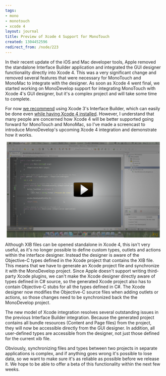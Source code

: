 ```yaml
---
tags:
- mono
- monotouch
- xcode 4
layout: journal
title: Preview of Xcode 4 Support for MonoTouch
created: 1304452596
redirect_from: /node/223
---
```

In their recent update of the iOS and Mac developer tools, Apple removed the standalone Interface Builder application and integrated the GUI designer functionality directly into Xcode 4. This was a very significant change and removed several features that were necessary for MonoTouch and MonoMac to integrate with the designer. As soon as Xcode 4 went final, we started working on MonoDevelop support for integrating MonoTouch with Xcode 4's GUI designer, but it's a complex project and will take some time to complete. <!--break-->

For now <a href="http://monotouch.net/News/post.aspx?id=0ba9d233-c65e-4713-b90d-84f233655430">we recommend</a> using Xcode 3's Interface Builder, which can easily be done even <a href="http://blog.sublimeintervention.com/archive/2011/Apr-25.html">while having Xcode 4 installed</a>. However, I understand that many people are concerned how Xcode 4 will be better supported going forward for MonoTouch and MonoMac, so I've made a screencast to introduce MonoDevelop's upcoming Xcode 4 integration and demonstrate how it works.

<a href="/files/screencasts/MonoTouchXcode4Preview.swf"><img src="/files/screencasts/MonoTouchXcode4Preview.png" alt="MonoTouch integration with Xcode 4" style="max-width:98%; display:block;margin-left:auto;margin-right:auto;" /></a>

Although XIB files can be opened standalone in Xcode 4, this isn't very useful, as it's no longer possible to define custom types, outlets and actions within the interface designer. Instead the designer is aware of the Objective-C types defined in the Xcode project that contains the XIB file. This means that we have to generate an Xcode project file and synchronize it with the MonoDevelop project. Since Apple doesn't support writing third-party Xcode plugins, we can't make the Xcode designer directly aware of types defined in C# source, so the generated Xcode project also has to contain Objective-C stubs for all the types defined in C#. The Xcode designer now modifies the Objective-C source files when adding outlets or actions, so those changes need to be synchronized back the the MonoDevelop project.

The new model of Xcode integration resolves several outstanding issues in the previous Interface Builder integration. Because the generated project contains all bundle resources (Content and Page files) from the project, they will now be accessible directly from the GUI designer. In addition, all user-defined types are accessible from the designer, not just those defined for the current xib file.

Obviously, synchronizing files and types between two projects in separate applications is complex, and if anything goes wrong it's possible to lose data, so we want to make sure it's as reliable as possible before we release it. We hope to be able to offer a beta of this functionality within the next few weeks.
